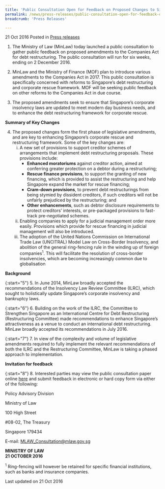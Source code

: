 ```yaml
---
title: 'Public Consultation Open for Feedback on Proposed Changes to Singapore’s Debt Restructuring Framework'
permalink: /news/press-releases/public-consultation-open-for-feedback-on-proposed-changes-to-sin
breadcrumb: 'Press Releases'

---
```



21 Oct 2016 Posted in [Press releases](/news/press-releases)

1. The Ministry of Law (MinLaw) today launched a public consultation to gather public feedback on proposed amendments to the Companies Act for debt restructuring. The public consultation will run for six weeks, ending on 2 December 2016.


2. MinLaw and the Ministry of Finance (MOF) plan to introduce various amendments to the Companies Act in 2017. This public consultation is specifically concerned with reforms to Singapore’s debt restructuring and corporate rescue framework. MOF will be seeking public feedback on other reforms to the Companies Act in due course.


3. The proposed amendments seek to ensure that Singapore’s corporate insolvency laws are updated to meet modern day business needs, and to enhance the debt restructuring framework for corporate rescue.

 

**Summary of Key Changes**


<ol start="4">
<li>The proposed changes form the first phase of legislative amendments, and are key to enhancing Singapore’s corporate rescue and restructuring framework. Some of the key changes are:

<ol style="list-style-type: lower-roman">
<li>A new set of provisions to support creditor schemes of arrangements that implement debt restructuring proposals. These provisions include:

<ul>
<li><strong>Enhanced moratoriums</strong> against creditor action, aimed at conferring greater protection on a debtor during a restructuring;</li>
   
<li><strong>Rescue finance provisions</strong>, to support the granting of new financing, which is provided to assist the restructuring and help Singapore expand the market for rescue financing;</li>
   
<li><strong>Cram-down provisions</strong>, to prevent debt restructurings from being stymied by dissident creditors, if such creditors will not be unfairly prejudiced by the restructuring; and</li>
   
<li><strong>Other enhancements</strong>, such as debtor disclosure requirements to protect creditors’ interests, or pre-packaged provisions to fast-track pre-negotiated schemes.</li>
</ul>   
</li>

<li>Enabling companies to apply for a judicial management order more easily. Provisions which provide for rescue financing in judicial management will also be introduced.</li>

<li>The adoption of the United Nations Commission on International Trade Law (UNCITRAL) Model Law on Cross-Border Insolvency, and abolition of the general ring-fencing rule in the winding up of foreign companies<sup>1</sup>. This will facilitate the resolution of cross-border insolvencies, which are becoming increasingly common due to globalisation</li>
</ol>
</li>
</ol>

**Background**

{:start="5"}
5. In June 2014, MinLaw broadly accepted the recommendations of the Insolvency Law Review Committee (ILRC), which sought to holistically update Singapore’s corporate insolvency and bankruptcy laws.

 
{:start="6"}
6. Building on the work of the ILRC, the Committee to Strengthen Singapore as an International Centre for Debt Restructuring (Restructuring Committee) made recommendations to enhance Singapore’s attractiveness as a venue to conduct an international debt restructuring. MinLaw broadly accepted its recommendations in July 2016.

 
{:start="7"}
7. In view of the complexity and volume of legislative amendments required to fully implement the relevant recommendations of both the ILRC and the Restructuring Committee, MinLaw is taking a phased approach to implementation.


**Invitation for feedback**

{:start="8"}
8. Interested parties may view the public consultation paper online [here](/news/public-consultations/public-consultation-on-proposed-amendments-to-the-companies-act-) and submit feedback in electronic or hard copy form via either of the following:



<p class="address-centered">Policy Advisory Division</p>  
<p class="address-centered">Ministry of Law</p>  
<p class="address-centered">100 High Street</p>  
<p class="address-centered">#08-02, The Treasury</p>  
<p class="address-centered">Singapore 179434</p>  
<p class="address-centered">E-mail: <a href="mailto:MLAW_Consultation@mlaw.gov.sg">MLAW_Consultation@mlaw.gov.sg</a></p>


**MINISTRY OF LAW**  
**21 OCTOBER 2016**



<sup>1</sup> Ring-fencing will however be retained for specific financial institutions, such as banks and insurance companies.

<p class="right-side-updated">Last updated on 21 Oct 2016</p>





